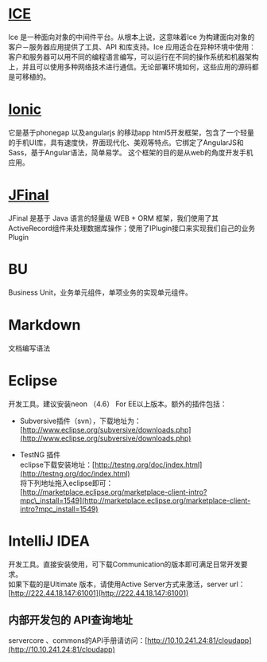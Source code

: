 # [ICE](http://www.zeroc.com)

Ice 是一种面向对象的中间件平台。从根本上说，这意味着Ice 为构建面向对象的客户－服务器应用提供了工具、API 和库支持。Ice 应用适合在异种环境中使用：客户和服务器可以用不同的编程语言编写，可以运行在不同的操作系统和机器架构上，并且可以使用多种网络技术进行通信。无论部署环境如何，这些应用的源码都是可移植的。

# [Ionic](http://ionicframework.com/)

它是基于phonegap 以及angularjs 的移动app html5开发框架，包含了一个轻量的手机UI库，具有速度快，界面现代化、美观等特点。它绑定了AngularJS和Sass，基于Angular语法，简单易学。 这个框架的目的是从web的角度开发手机应用。

# [JFinal](http://www.jfinal.com/)

JFinal 是基于 Java 语言的轻量级 WEB + ORM 框架，我们使用了其ActiveRecord组件来处理数据库操作；使用了IPlugin接口来实现我们自己的业务Plugin

# BU

Business Unit，业务单元组件，单项业务的实现单元组件。

# Markdown

文档编写语法

# Eclipse

开发工具。建议安装neon （4.6） For EE以上版本。额外的插件包括：

* Subversive插件（svn），下载地址为：[http://www.eclipse.org/subversive/downloads.php](http://www.eclipse.org/subversive/downloads.php)

* TestNG 插件  
  eclipse下载安装地址：[http://testng.org/doc/index.html](http://testng.org/doc/index.html)  
  将下列地址拖入eclipse即可：  
  [http://marketplace.eclipse.org/marketplace-client-intro?mpc\_install=1549](http://marketplace.eclipse.org/marketplace-client-intro?mpc_install=1549)

# IntelliJ IDEA

开发工具。直接安装使用，可下载Communication的版本即可满足日常开发要求。  
如果下载的是Ultimate 版本，请使用Active Server方式来激活，server url： [http://222.44.18.147:61001](http://222.44.18.147:61001)

## 内部开发包的 API查询地址

servercore  、commons的API手册请访问：[http://10.10.241.24:81/cloudapp](http://10.10.241.24:81/cloudapp)

